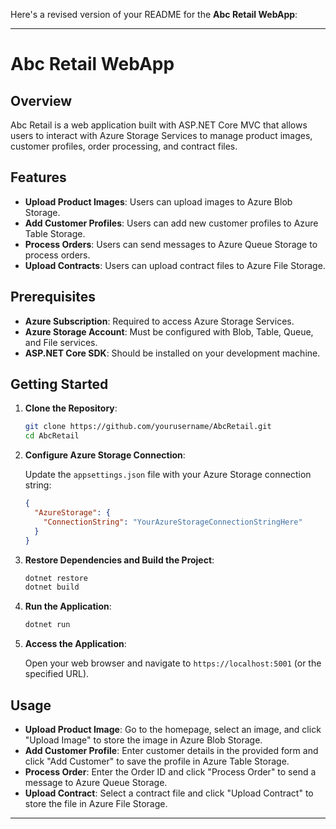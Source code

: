 ﻿Here's a revised version of your README for the **Abc Retail WebApp**:

---

# Abc Retail WebApp

## Overview

Abc Retail is a web application built with ASP.NET Core MVC that allows users to interact with Azure Storage Services to manage product images, customer profiles, order processing, and contract files.

## Features

- **Upload Product Images**: Users can upload images to Azure Blob Storage.
- **Add Customer Profiles**: Users can add new customer profiles to Azure Table Storage.
- **Process Orders**: Users can send messages to Azure Queue Storage to process orders.
- **Upload Contracts**: Users can upload contract files to Azure File Storage.

## Prerequisites

- **Azure Subscription**: Required to access Azure Storage Services.
- **Azure Storage Account**: Must be configured with Blob, Table, Queue, and File services.
- **ASP.NET Core SDK**: Should be installed on your development machine.

## Getting Started

1. **Clone the Repository**:

   ```bash
   git clone https://github.com/yourusername/AbcRetail.git
   cd AbcRetail
   ```

2. **Configure Azure Storage Connection**:

   Update the `appsettings.json` file with your Azure Storage connection string:

   ```json
   {
     "AzureStorage": {
       "ConnectionString": "YourAzureStorageConnectionStringHere"
     }
   }
   ```

3. **Restore Dependencies and Build the Project**:

   ```bash
   dotnet restore
   dotnet build
   ```

4. **Run the Application**:

   ```bash
   dotnet run
   ```

5. **Access the Application**:

   Open your web browser and navigate to `https://localhost:5001` (or the specified URL).

## Usage

- **Upload Product Image**: Go to the homepage, select an image, and click "Upload Image" to store the image in Azure Blob Storage.
- **Add Customer Profile**: Enter customer details in the provided form and click "Add Customer" to save the profile in Azure Table Storage.
- **Process Order**: Enter the Order ID and click "Process Order" to send a message to Azure Queue Storage.
- **Upload Contract**: Select a contract file and click "Upload Contract" to store the file in Azure File Storage.

---